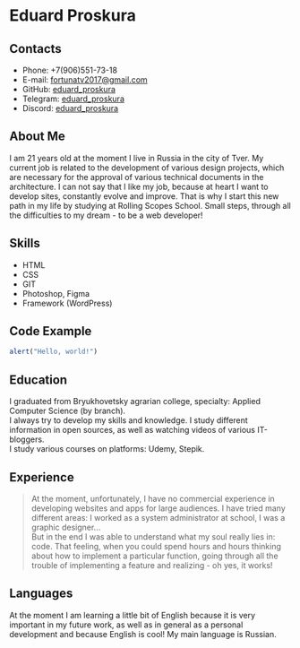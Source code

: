 # Eduard Proskura

## Contacts

* Phone: +7(906)551-73-18
* E-mail: [fortunatv2017@gmail.com](fortunatv2017@gmail.com)
* GitHub: [eduard_proskura](https://github.com/eduard-proskura)
* Telegram: [eduard_proskura](https://t.me/eduard_proskura)
* Discord: [eduard_proskura](https://discordapp.com/users/524310991887138830/)

## About Me

I am 21 years old at the moment I live in Russia in the city of Tver. My current job is related to the development of various design projects, which are necessary for the approval of various technical documents in the architecture. I can not say that I like my job, because at heart I want to develop sites, constantly evolve and improve. That is why I start this new path in my life by studying at Rolling Scopes School. Small steps, through all the difficulties to my dream - to be a web developer!

## Skills

* HTML
* CSS
* GIT
* Photoshop, Figma
* Framework (WordPress)

## Code Example

```js
alert("Hello, world!")
```

## Education

I graduated from Bryukhovetsky agrarian college, specialty: Applied Computer Science (by branch).</br>
I always try to develop my skills and knowledge. I study different information in open sources, as well as watching videos of various IT-bloggers.</br>
I study various courses on platforms: Udemy, Stepik.


## Experience

> At the moment, unfortunately, I have no commercial experience in developing websites and apps for large audiences. I have tried many different areas: I worked as a system administrator at school, I was a graphic designer...</br> But in the end I was able to understand what my soul really lies in: code. That feeling, when you could spend hours and hours thinking about how to implement a particular function, going through all the trouble of implementing a feature and realizing - oh yes, it works!

## Languages
At the moment I am learning a little bit of English because it is very important in my future work, as well as in general as a personal development and because English is cool!
My main language is Russian. 
